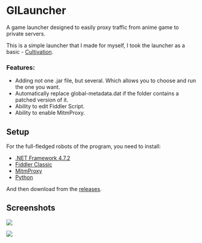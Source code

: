 # GILauncher
A game launcher designed to easily proxy traffic from anime game to private servers.

This is a simple launcher that I made for myself, I took the launcher as a basic - [Cultivation](https://github.com/Grasscutters/Cultivation "Cultivation").

### Features:
- Adding not one .jar file, but several. Which allows you to choose and run the one you want.
- Automatically replace global-metadata.dat if the folder contains a patched version of it.
-  Ability to edit Fiddler Script.
- Ability to enable MitmProxy.

## Setup
For the full-fledged robots of the program, you need to install:
- [.NET Framework 4.7.2](https://dotnet.microsoft.com/en-us/download/dotnet-framework/net472 ".NET Framework 4.7.2")
- [Fiddler Classic](https://www.telerik.com/download/fiddler-b "Fiddler Classic")
- [MitmProxy](https://mitmproxy.org/ "MitmProxy")
- [Python](https://www.python.org/downloads/ "Python")

And then download from the [releases](https://github.com/Hacker-TA/GILauncher/releases "releases").

## Screenshots
[![](https://media.discordapp.net/attachments/884137212696989756/1004444427881812090/Loader_5iTCe5lJxR.jpg)](https://media.discordapp.net/attachments/884137212696989756/1004444427881812090/Loader_5iTCe5lJxR.jpg)

[![](https://media.discordapp.net/attachments/884137212696989756/1004444428150243388/Loader_aCHj9GMimw.jpg)](https://media.discordapp.net/attachments/884137212696989756/1004444428150243388/Loader_aCHj9GMimw.jpg)

